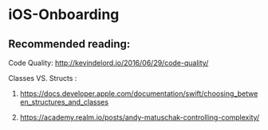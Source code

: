 # iOS-Onboarding

## Recommended reading:

Code Quality: http://kevindelord.io/2016/06/29/code-quality/

Classes VS. Structs : 

1. https://docs.developer.apple.com/documentation/swift/choosing_between_structures_and_classes

2. https://academy.realm.io/posts/andy-matuschak-controlling-complexity/
